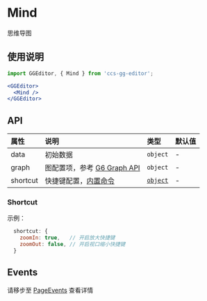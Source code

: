 # Mind

思维导图

## 使用说明

```jsx
import GGEditor, { Mind } from 'ccs-gg-editor';

<GGEditor>
  <Mind />
</GGEditor>
```

## API

| 属性 | 说明 | 类型 | 默认值 |
| :--- | :--- | :--- | :--- |
| data | 初始数据 | `object` | - |
| graph | 图配置项，参考 [G6 Graph API](https://antv.alipay.com/zh-cn/g6/1.x/api/graph.html) | `object` | - |
| shortcut | 快捷键配置，[内置命令](./command.zh-CN.md#内置命令) | [`object`](#Shortcut) | - |

### Shortcut

示例：

```jsx
  shortcut: {
    zoomIn: true,   // 开启放大快捷键
    zoomOut: false, // 开启视口缩小快捷键
  }
```

## Events

请移步至 [PageEvents](./pageEvents.zh-CN.md) 查看详情
